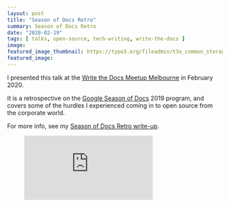 ```yaml
---
layout: post
title: "Season of Docs Retro"
summary: Season of Docs Retro
date: "2020-02-19"
tags: [ talks, open-source, tech-writing, write-the-docs ]
image: 
featured_image_thumbnail: https://typo3.org/fileadmin/t3o_common_storage/news/2020/05/Possible_Profile_Pic3.jpg
featured_image: 
---
```


I presented this talk at the [Write the Docs Meetup Melbourne](https://www.meetup.com/en-AU/Write-the-Docs-Australia/events/268284615/) in February 2020.

It is a retrospective on the [Google Season of Docs](https://developers.google.com/season-of-docs) 2019 program, and covers some of the hurdles I experienced coming in to open source from the corporate world.

For more info, see my [Season of Docs Retro write-up](https://flicstar.com/season-of-docs-retro).

<!-- blank line -->
<figure class="video_container">
  <iframe src="https://www.youtube.com/embed/0P4vfpEXJhQ" frameborder="0" allowfullscreen="true"> </iframe>
</figure>
<!-- blank line -->
